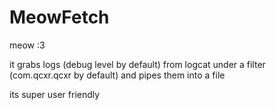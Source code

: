 # MeowFetch
meow :3

it grabs logs (debug level by default) from logcat under a filter (com.qcxr.qcxr by default) and pipes them into a file

its super user friendly